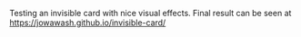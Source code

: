 Testing an invisible card with nice visual effects.
Final result can be seen at https://jowawash.github.io/invisible-card/
